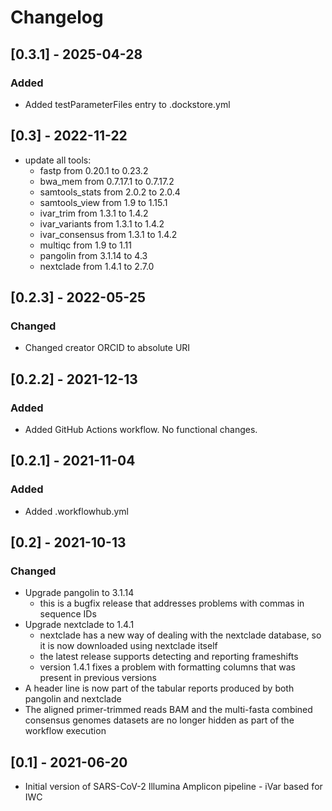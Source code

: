 # Changelog

## [0.3.1] - 2025-04-28

### Added
- Added testParameterFiles entry to .dockstore.yml

## [0.3] - 2022-11-22

- update all tools:
  - fastp from 0.20.1 to 0.23.2
  - bwa_mem from 0.7.17.1 to 0.7.17.2
  - samtools_stats from 2.0.2 to 2.0.4
  - samtools_view from 1.9 to 1.15.1
  - ivar_trim from 1.3.1 to 1.4.2
  - ivar_variants from 1.3.1 to 1.4.2
  - ivar_consensus from 1.3.1 to 1.4.2
  - multiqc from 1.9 to 1.11
  - pangolin from 3.1.14 to 4.3
  - nextclade from 1.4.1 to 2.7.0

## [0.2.3] - 2022-05-25

### Changed
- Changed creator ORCID to absolute URI

## [0.2.2] - 2021-12-13

### Added
- Added GitHub Actions workflow. No functional changes.

## [0.2.1] - 2021-11-04

### Added
- Added .workflowhub.yml

## [0.2] - 2021-10-13

### Changed

- Upgrade pangolin to 3.1.14 
  - this is a bugfix release that addresses problems with commas in sequence IDs
- Upgrade nextclade to 1.4.1
  - nextclade has a new way of dealing with the nextclade database, so it is now downloaded using nextclade itself
  - the latest release supports detecting and reporting frameshifts
  - version 1.4.1 fixes a problem with formatting columns that was present in previous versions
- A header line is now part of the tabular reports produced by both pangolin and nextclade
- The aligned primer-trimmed reads BAM and the multi-fasta combined consensus genomes datasets are no longer hidden as part of the workflow execution

## [0.1] - 2021-06-20

- Initial version of SARS-CoV-2 Illumina Amplicon pipeline - iVar based for IWC
